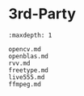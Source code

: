 # 3rd-Party

```{toctree}
:maxdepth: 1

opencv.md
openblas.md
rvv.md
freetype.md
live555.md
ffmpeg.md
```
